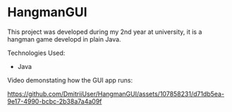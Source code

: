 # HangmanGUI
This project was developed during my 2nd year at university, it is a hangman game  developd in plain Java.

Technologies Used:
- Java

Video demonstating how the GUI app runs:




https://github.com/DmitriiUser/HangmanGUI/assets/107858231/d71db5ea-9e17-4990-bcbc-2b38a7a4a09f




